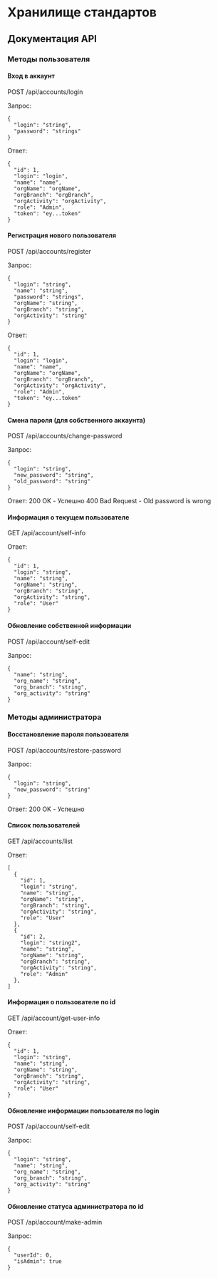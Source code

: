 # Хранилище стандартов

## Документация API

### Методы пользователя

#### Вход в аккаунт
POST /api/accounts/login

Запрос:
```
{
  "login": "string",
  "password": "strings"
}
```

Ответ:
```
{
  "id": 1,
  "login": "login",
  "name": "name",
  "orgName": "orgName",
  "orgBranch": "orgBranch",
  "orgActivity": "orgActivity",
  "role": "Admin",
  "token": "ey...token"
}
```

#### Регистрация нового пользователя
POST /api/accounts/register

Запрос:
```
{
  "login": "string",
  "name": "string",
  "password": "strings",
  "orgName": "string",
  "orgBranch": "string",
  "orgActivity": "string"
}
```

Ответ:
```
{
  "id": 1,
  "login": "login",
  "name": "name",
  "orgName": "orgName",
  "orgBranch": "orgBranch",
  "orgActivity": "orgActivity",
  "role": "Admin",
  "token": "ey...token"
}
```

#### Смена пароля (для собственного аккаунта)
POST /api/accounts/change-password

Запрос:
```
{
  "login": "string",
  "new_password": "string",
  "old_password": "string"
}
```

Ответ:
200 OK - Успешно
400 Bad Request - Old password is wrong


#### Информация о текущем пользователе
GET /api/account/self-info

Ответ:
```
{
  "id": 1,
  "login": "string",
  "name": "string",
  "orgName": "string",
  "orgBranch": "string",
  "orgActivity": "string",
  "role": "User"
}
```



#### Обновление собственной информации
POST /api/account/self-edit

Запрос:
```
{
  "name": "string",
  "org_name": "string",
  "org_branch": "string",
  "org_activity": "string"
}
```

### Методы администратора

#### Восстановление пароля пользователя
POST /api/accounts/restore-password

Запрос:
```
{
  "login": "string",
  "new_password": "string"
}
```

Ответ:
200 OK - Успешно

#### Список пользователей
GET /api/accounts/list

Ответ:
```
[
  {
    "id": 1,
    "login": "string",
    "name": "string",
    "orgName": "string",
    "orgBranch": "string",
    "orgActivity": "string",
    "role": "User"
  },
  {
    "id": 2,
    "login": "string2",
    "name": "string",
    "orgName": "string",
    "orgBranch": "string",
    "orgActivity": "string",
    "role": "Admin"
  },
]
```

#### Информация о пользователе по id
GET /api/account/get-user-info

Ответ:
```
{
  "id": 1,
  "login": "string",
  "name": "string",
  "orgName": "string",
  "orgBranch": "string",
  "orgActivity": "string",
  "role": "User"
}
```

#### Обновление информации пользователя по login
POST /api/account/self-edit

Запрос:
```
{
  "login": "string",
  "name": "string",
  "org_name": "string",
  "org_branch": "string",
  "org_activity": "string"
}
```

#### Обновление статуса администратора по id
POST /api/account/make-admin

Запрос:
```
{
  "userId": 0,
  "isAdmin": true
}
```

